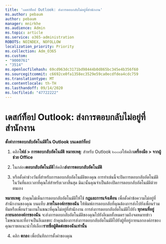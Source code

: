 ```yaml
---
title: 'เดสก์ท็อป Outlook: ส่งการตอบกลับไม่อยู่ที่สำนักงาน'
ms.author: pebaum
author: pebaum
manager: mnirkhe
ms.audience: Admin
ms.topic: article
ms.service: o365-administration
ROBOTS: NOINDEX, NOFOLLOW
localization_priority: Priority
ms.collection: Adm_O365
ms.custom:
- "9000761"
- "3514"
ms.openlocfilehash: 69cd963dc3171bd98444b0d865bc345e4b356f60
ms.sourcegitcommit: c6692ce0fa1358ec3529e59ca0ecdfdea4cdc759
ms.translationtype: MT
ms.contentlocale: th-TH
ms.lasthandoff: 09/14/2020
ms.locfileid: "47722222"
---
```

# <a name="outlook-desktop-send-out-of-office-replies"></a>เดสก์ท็อป Outlook: ส่งการตอบกลับไม่อยู่ที่สำนักงาน

**ตั้งค่าการตอบกลับอัตโนมัติใน Outlook บนเดสก์ท็อป**

1. คลิก**ไฟล์ > การตอบกลับอัตโนมัติ** **หมายเหตุ**: สำหรับ Outlook ๒๐๐๗ให้คลิก**เครื่องมือ > จากผู้ช่วย Office**

2. ในกล่อง**ตอบกลับอัตโนมัติ**ให้คลิก**ส่งการตอบกลับอัตโนมัติ**

3. หรือตั้งค่าช่วงวันที่สำหรับการตอบกลับอัตโนมัติของคุณ การทำเช่นนี้จะปิดการตอบกลับอัตโนมัติในวันที่และเวลาที่คุณใส่สำหรับเวลาสิ้นสุด มิฉะนั้นคุณจำเป็นต้องปิดการตอบกลับอัตโนมัติด้วยตนเอง

**หมายเหตุ**: ถ้าคุณไม่เห็นการตอบกลับอัตโนมัติให้ใช้ **กฎและการแจ้งเตือน** เพื่อตั้งค่าข้อความไม่อยู่ที่สำนักงานของคุณ บนแท็บ **ภายในองค์กรของฉัน** ให้พิมพ์การตอบกลับที่คุณต้องการส่งไปยังเพื่อนร่วมทีมหรือเพื่อนร่วมงานในขณะที่คุณไม่อยู่ที่สำนักงาน การส่งการตอบกลับอัตโนมัติไปยัง **ทุกคนที่อยู่ภายนอกองค์กรของฉัน** จะส่งการตอบกลับอัตโนมัติของคุณไปยังอีเมลทั้งหมดรวมถึงจดหมายข่าวโฆษณาและที่อาจเป็นอีเมลขยะ ถ้าคุณต้องการส่งการตอบกลับอัตโนมัติไปยังผู้ที่อยู่ภายนอกองค์กรของคุณเราขอแนะนำให้เลือก**รายชื่อผู้ติดต่อของฉันเท่านั้น**

4. คลิก **ตกลง** เพื่อบันทึกการตั้งค่าของคุณ
